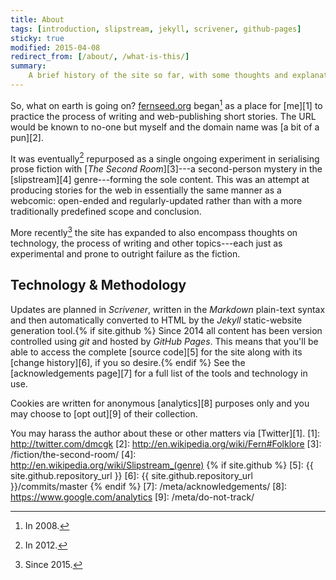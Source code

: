 ```yaml
---
title: About
tags: [introduction, slipstream, jekyll, scrivener, github-pages]
sticky: true
modified: 2015-04-08
redirect_from: [/about/, /what-is-this/]
summary:
    A brief history of the site so far, with some thoughts and explanations on what it is, <em>why</em> it is, and how it got here.
---
```


So, what on earth is going on? [fernseed.org](/) began[^fn1] as a place for [me][1] to practice the process of writing and web-publishing short stories. The URL would be known to no-one but myself and the domain name was [a bit of a pun][2].

It was eventually[^fn2] repurposed as a single ongoing experiment in serialising prose fiction with [*The Second Room*][3]---a second-person mystery in the [slipstream][4] genre---forming the sole content. This was an attempt at producing stories for the web in essentially the same manner as a webcomic: open-ended and regularly-updated rather than with a more traditionally predefined scope and conclusion.

More recently[^fn3] the site has expanded to also encompass thoughts on technology, the process of writing and other topics---each just as experimental and prone to outright failure as the fiction.
## Technology & Methodology
Updates are planned in *Scrivener*, written in the *Markdown* plain-text syntax and then automatically converted to HTML by the *Jekyll* static-website generation tool.{% if site.github %} Since 2014 all content has been version controlled using *git* and hosted by *GitHub Pages*. This means that you'll be able to access the complete [source code][5] for the site along with its [change history][6], if you so desire.{% endif %} See the [acknowledgements page][7] for a full list of the tools and technology in use.

Cookies are written for anonymous [analytics][8] purposes only and you may choose to [opt out][9] of their collection.

You may harass the author about these or other matters via [Twitter][1].
[1]: http://twitter.com/dmcgk
[2]: http://en.wikipedia.org/wiki/Fern#Folklore
[3]: /fiction/the-second-room/
[4]: http://en.wikipedia.org/wiki/Slipstream_(genre)
{% if site.github %}
[5]: {{ site.github.repository_url }}
[6]: {{ site.github.repository_url }}/commits/master
{% endif %}
[7]: /meta/acknowledgements/
[8]: https://www.google.com/analytics
[9]: /meta/do-not-track/

[^fn1]: In 2008.

[^fn2]: In 2012.

[^fn3]: Since 2015.
